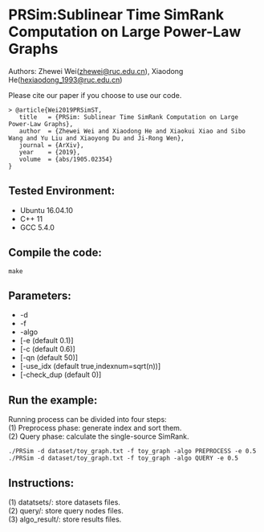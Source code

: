 # PRSim:Sublinear Time SimRank Computation on Large Power-Law Graphs
Authors: Zhewei Wei(zhewei@ruc.edu.cn), Xiaodong He(hexiaodong_1993@ruc.edu.cn)

Please cite our paper if you choose to use our code.
```
> @article{Wei2019PRSimST,
   title   = {PRSim: Sublinear Time SimRank Computation on Large Power-Law Graphs},
   author  = {Zhewei Wei and Xiaodong He and Xiaokui Xiao and Sibo Wang and Yu Liu and Xiaoyong Du and Ji-Rong Wen},
   journal = {ArXiv},
   year    = {2019},
   volume  = {abs/1905.02354}
}
```

## Tested Environment:
- Ubuntu 16.04.10
- C++ 11
- GCC 5.4.0


## Compile the code:
```
make
```


## Parameters:
- -d <dataset> 
- -f <filelabel>
- -algo <algorithm>
- [-e <epsilon> (default 0.1)]
- [-c <damping factor> (default 0.6)]
- [-qn <querynum> (default 50)]
- [-use_idx <whether using index> (default true,indexnum=sqrt(n))]
- [-check_dup <check duplicate edges> (default 0)]


## Run the example:
Running process can be divided into four steps:  
(1) Preprocess phase: generate index and sort them.  
(2) Query phase: calculate the single-source SimRank.  
```
./PRSim -d dataset/toy_graph.txt -f toy_graph -algo PREPROCESS -e 0.5
./PRSim -d dataset/toy_graph.txt -f toy_graph -algo QUERY -e 0.5
```


## Instructions:
(1) datatsets/: store datasets files.  
(2) query/: store query nodes files.  
(3) algo_result/: store results files.  
